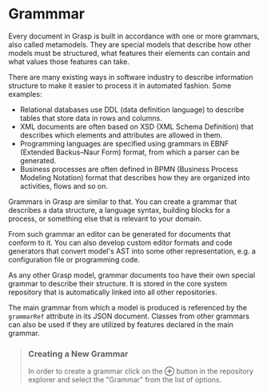 # Grammmar

Every document in Grasp is built in accordance with one or more grammars, also called metamodels. They are special models that describe how other models must be structured, what features their elements can contain and what values those features can take.

There are many existing ways in software industry to describe information structure to make it easier to process it in automated fashion. Some examples:

* Relational databases use DDL (data definition language) to describe tables that store data in rows and columns.
* XML documents are often based on XSD (XML Schema Definition) that describes which elements and attributes are allowed in them.
* Programming languages are specified using grammars in EBNF (Extended Backus–Naur Form) format, from which a parser can be generated.
* Business processes are often defined in BPMN (Business Process Modeling Notation) format that describes how they are organized into activities, flows and so on.

Grammars in Grasp are similar to that. You can create a grammar that describes a data structure, a language syntax, building blocks for a process, or something else that is relevant to your domain.

From such grammar an editor can be generated for documents that conform to it. You can also develop custom editor formats and code generators that convert model's AST into some other representation, e.g. a configuration file or programming code.

As any other Grasp model, grammar documents too have their own special grammar to describe their structure. It is stored in the core system repository that is automatically linked into all other repositories.

The main grammar from which a model is produced is referenced by the `grammarRef` attribute in its JSON document. Classes from other grammars can also be used if they are utilized by features declared in the main grammar.

> ### Creating a New Grammar
> In order to create a grammar click on the **⊕** button in the repository explorer and select the "Grammar" from the list of options.
